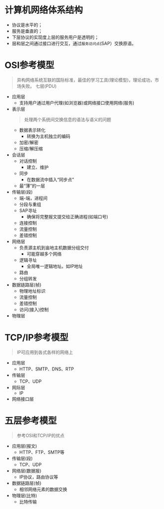 # 计算机网络体系结构
- 协议是水平的；
- 服务是垂直的；
- 下层协议的实现度上层的服务用户是透明的；
- 层和层之间通过接口进行交互，通过`服务访问点`(SAP）交换原语。

# OSI参考模型
> 异构网络系统互联的国际标准，最佳的学习工具(理论模型)，理论成功，市场失败。
> 七层(PDU)
- 应用层
	- 支持用户通过用户代理(如浏览器)或网络接口使用网络(服务)
- 表示层
	> 处理两个系统间交换信息的语法与语义的问题
	- 数据表示转化
		- 转换为主机独立的编码
	- 加密/解密
	- 压缩/解压缩
- 会话层
	- 对话控制
		- 建立、维护
	- 同步
		- 在数据流中插入“同步点”
	- 最“薄”的一层
- 传输层(段)
	- 端-端，进程间
	- 分段与重组
	- SAP寻址
		- 确保将完整报文提交给正确进程(如端口号)
	- 连接控制
	- 流量控制
	- 差错控制
- 网络层
	- 负责源主机到亩地主机数据分组交付
		- 可能穿越多个网络
	- 逻辑寻址
		- 全局唯一逻辑地址。如IP地址
	- 路由
	- 分组转发
- 数据链路层(帧)
	- 物理地址标识
	- 流量控制
	- 差错控制
	- 访问(接入)控制
- 物理层

# TCP/IP参考模型
> IP可应用到各式各样的网络上
- 应用层
	- HTTP、SMTP、DNS、RTP
- 传输层
	- TCP、UDP
- 网际层
	- IP
- 网络接口层

# 五层参考模型
> 参考OSI和TCP/IP的优点
- 应用层(报文)
	- HTTP、FTP、SMTP等
- 传输层(段)
	- TCP、UDP
- 网络层(数据报)
	- IP协议，路由协议等
- 数据链路层(帧)
	- 相邻网络元素的数据交换
- 物理层(比特)
	- 比特传输

